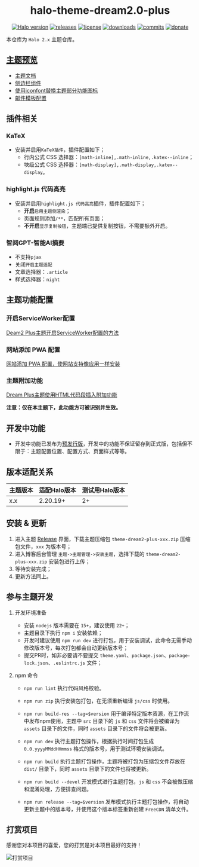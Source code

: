 <h1 align="center">halo-theme-dream2.0-plus</h1>

<p align="center">
<a href="https://github.com/halo-dev/halo"><img alt="Halo version" src="https://img.shields.io/badge/halo-2.20.19%2B-brightgreen?style=flat-square" /></a>
<a href="https://github.com/zsjy/halo-theme-dream2.0-plus/releases"><img alt="releases" src="https://img.shields.io/github/release/zsjy/halo-theme-dream2.0-plus.svg?style=flat-square"/></a>
<a href="https://github.com/zsjy/halo-theme-dream2.0-plus/blob/master/LICENSE"><img alt="license" src="https://img.shields.io/github/license/zsjy/halo-theme-dream2.0-plus?style=flat-square"/></a>
<a href="https://github.com/zsjy/halo-theme-dream2.0-plus/releases"><img alt="downloads" src="https://img.shields.io/github/downloads/zsjy/halo-theme-dream2.0-plus/total.svg?style=flat-square"/></a>
<a href="https://github.com/zsjy/halo-theme-dream2.0-plus/commits"><img alt="commits" src="https://img.shields.io/github/last-commit/zsjy/halo-theme-dream2.0-plus.svg?style=flat-square"/></a>
<a href="https://ifdian.net/a/org-zsjy"><img alt="donate" src="https://img.shields.io/badge/$-donate-ff69b4.svg?style=flat-square"/></a>
</p>

本仓库为 `Halo 2.x` 主题仓库。

## [主题预览](https://www.hcjike.com/?preview-theme=theme-dream2-plus)

- [主题文档](https://www.hcjike.com/docs/halo-theme-dream2.0) 
- [侧边栏组件](https://www.hcjike.com/docs/halo-theme-dream2.0/theme/sidebar-assembly)
- [使用iconfont替换主题部分功能图标](https://www.hcjike.com/archives/TsR84KYw)
- [邮件模板配置](https://www.hcjike.com/docs/halo-theme-dream2.0/theme/email)

## 插件相关
### KaTeX
- 安装并启用`KaTeX插件`，插件配置如下；
  - 行内公式 CSS 选择器：`[math-inline],.math-inline,.katex--inline`；
  - 块级公式 CSS 选择器：`[math-display],.math-display,.katex--display`。

### highlight.js 代码高亮
- 安装并启用`highlight.js 代码高亮`插件，插件配置如下；
  - **开启**`启用主题侧渲染`；
  - 页面规则添加`/**`，匹配所有页面；
  - **不开启**`显示复制按钮`，主题端已提供复制按钮，不需要额外开启。

### 智阅GPT-智能AI摘要
- 不支持`pjax`
- 关闭`开启主题适配`
- 文章选择器：`.article`
- 样式选择器：`night`

## 主题功能配置
### 开启ServiceWorker配置
[Deam2 Plus主题开启ServiceWorker配置的方法](https://www.hcjike.com/archives/slrrTp6c)

### 网站添加 PWA 配置
[网站添加 PWA 配置，使网站支持像应用一样安装](https://www.hcjike.com/archives/MNdz7kZ6)

### 主题附加功能
[Dream Plus主题使用HTML代码段插入附加功能](https://www.hcjike.com/archives/9bEclqkL)

**注意：仅在本主题下，此功能方可被识别并生效。**

## 开发中功能
- 开发中功能已发布为[预发行版](https://github.com/zsjy/halo-theme-dream2.0-plus/releases)，开发中的功能不保证留存到正式版，包括但不限于：主题配置位置、配置方式、页面样式等等。

## 版本适配关系

| 主题版本    | 适配Halo版本 | 测试用Halo版本 |
| ----------- |----------| -------------- |
| x.x      | 2.20.19+ | 2+     |



## 安装 & 更新

1. 进入主题 [Release](https://github.com/zsjy/halo-theme-dream2.0-plus/releases/latest) 界面，下载主题压缩包 `theme-dream2-plus-xxx.zip` 压缩包文件，`xxx` 为版本号；
2. 进入博客后台管理 `主题->主题管理->安装主题`，选择下载的 `theme-dream2-plus-xxx.zip` 安装包进行上传；
3. 等待安装完成；
4. 更新方法同上。



## 参与主题开发

1. 开发环境准备
    - 安装 `nodejs` 版本需要在 `15+`，建议使用 `22+`；
    - 主题目录下执行 `npm i` 安装依赖；
    - 开发时建议使用 `npm run dev` 进行打包，用于安装调试，此命令无需手动修改版本号，每次打包都会自动更新版本号；
    - 提交PR时，如非必要请不要提交 `theme.yaml`、`package.json`、`package-lock.json`、`.eslintrc.js` 文件；


2. npm 命令
   
    - `npm run lint` 执行代码风格校验。
    - `npm run zip` 执行安装包打包，在无须重新编译 `js/css` 时使用。

    - `npm run build-res --tag=$version` 用于编译特定版本资源，在工作流中发布npm使用，主题中 `src` 目录下的 `js` 和 `css` 文件将会被编译为 `assets` 目录下的文件，同时 `assets` 目录下的文件将会被更新。
    - `npm run dev` 执行主题打包操作，根据执行时间打包生成 `0.0.yyyyMMddHHmmss` 格式的版本号，用于测试环境安装调试。

    - `npm run build` 执行主题打包操作，主题将被打包为压缩包文件存放在 `dist/` 目录下，同时 `assets` 目录下的文件也将被更新。
    - `npm run build --devel` 开发模式进行主题打包，`js` 和 `css` 不会被做压缩和混淆处理，方便排查问题。
    - `npm run release --tag=$version` 发布模式执行主题打包操作，将自动更新主题中的版本号，并使用这个版本标签重新创建  `FreeCDN` 清单文件。

## 打赏项目

感谢您对本项目的喜爱，您的打赏是对本项目最好的支持！

![打赏项目](https://www.hcjike.com/upload/str/20250513195028.png)
